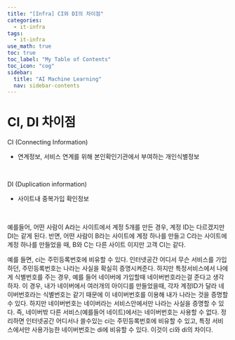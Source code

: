 ```yaml
---
title: "[Infra] CI와 DI의 차이점" 
categories:
  - it-infra
tags:
  - it-infra
use_math: true
toc: true
toc_label: "My Table of Contents"
toc_icon: "cog"
sidebar:
  title: "AI Machine Learning"
  nav: sidebar-contents
---
```


# CI, DI 차이점

CI (Connecting Information)  
- 연계정보, 서비스 연계를 위해 본인확인기관에서 부여하는 개인식별정보
<br />

DI (Duplication information)  
- 사이트내 중복가입 확인정보
<br />

예를들어, 어떤 사람이 A라는 사이트에서 계정 5개를 만든 경우, 계정 ID는 다르겠지만 DI는 같게 된다. 
반면, 어떤 사람이 B라는 사이트에 계정 하나를 만들고 C라는 사이트에 계정 하나를 만들었을 때, 
B와 C는 다른 사이트 이지만 고객 CI는 같다. 
<br />

예를 들면, ci는 주민등록번호에 비유할 수 있다. 인터넷공간 어디서 무슨 서비스를 가입하던, 주민등록번호는 
나라는 사실을 확실히 증명시켜준다. 하지만 특정서비스에서 나에게 식별번호를 주는 경우, 
예를 들어 네이버에 가입할때 네이버번호라는걸 준다고 생각하자. 
이 경우, 내가 네이버에서 여러개의 아이디를 만들었을때, 각자 계정ID가 달라 
네이버번호라는 식별번호는 같기 때문에 이 네이버번호를 이용해 내가 나라는 것을 증명할 수 있다. 
하지만 네이버번호는 네이버라는 서비스안에서만 나라는 사실을 증명할 수 있다. 
즉, 네이버밖 다른 서비스(예를들어 네이트)에서는 네이버번호는 사용할 수 없다. 
정리하면 인터넷공간 어디서나 쓸수있는 ci는 주민등록번호에 비유할 수 있고, 
특정 서비스에서만 사용가능한 네이버번호는 di에 비유할 수 있다. 
이것이 ci와 di의 차이다.
